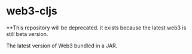 # web3-cljs

**This repository will be deprecated. it exists because the latest web3 is still beta version.

The latest version of Web3 bundled in a JAR.
